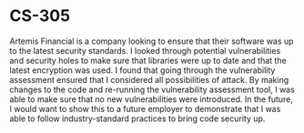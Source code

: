 # CS-305

Artemis Financial is a company looking to ensure that their software was up to the latest security standards. I looked through potential vulnerabilities and security holes to make sure that libraries were up to date and that the latest encryption was used. I found that going through the vulnerability assessment ensured that I considered all possibilities of attack. By making changes to the code and re-running the vulnerability assessment tool, I was able to make sure that no new vulnerabilities were introduced. In the future, I would want to show this to a future employer to demonstrate that I was able to follow industry-standard practices to bring code security up.